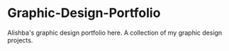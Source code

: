 # Graphic-Design-Portfolio
Alishba's  graphic design portfolio here. A collection of my graphic design projects.
